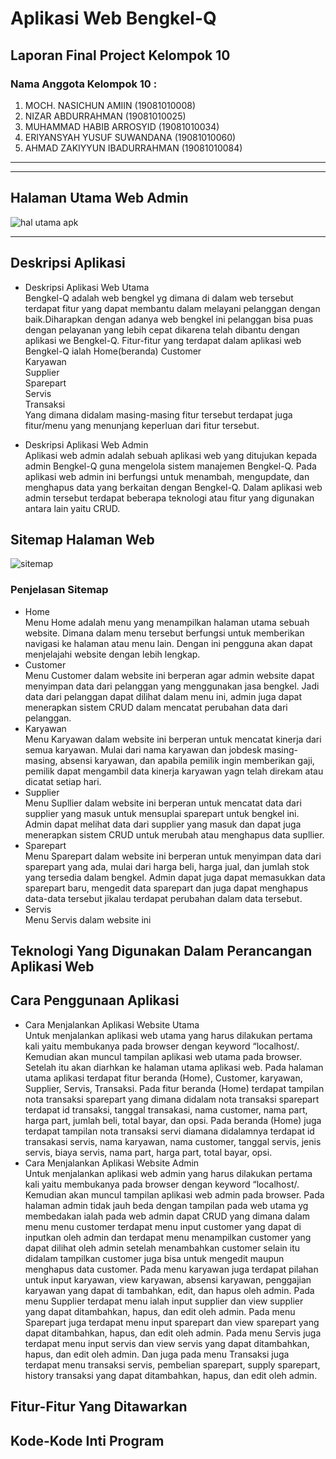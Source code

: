 # **Aplikasi Web Bengkel-Q**
## **Laporan Final Project Kelompok 10**
### **Nama Anggota Kelompok 10 :** 
1. MOCH. NASICHUN AMIIN         (19081010008)
2. NIZAR ABDURRAHMAN            (19081010025)
3. MUHAMMAD HABIB ARROSYID      (19081010034)
4. ERIYANSYAH YUSUF SUWANDANA   (19081010060)
5. AHMAD ZAKIYYUN IBADURRAHMAN  (19081010084)

---------------------------------------------
---------------------------------------------
## **Halaman Utama Web Admin**
![hal utama apk](https://user-images.githubusercontent.com/96815557/147641543-a077bf53-cea1-493c-8108-f60ca94e7d43.png)

---------------------------------------------

## Deskripsi Aplikasi
- Deskripsi Aplikasi Web Utama</br>
Bengkel-Q adalah web bengkel yg dimana di dalam web tersebut terdapat fitur yang dapat membantu dalam melayani pelanggan dengan baik.Diharapkan dengan adanya web bengkel ini pelanggan bisa puas dengan pelayanan yang lebih cepat dikarena telah dibantu dengan aplikasi we Bengkel-Q. Fitur-fitur yang terdapat dalam aplikasi web Bengkel-Q ialah 
Home(beranda)
Customer</br>
Karyawan</br>
Supplier</br>
Sparepart</br>
Servis</br>
Transaksi</br>
Yang dimana didalam masing-masing fitur tersebut terdapat juga fitur/menu yang menunjang keperluan dari fitur tersebut.

- Deskripsi Aplikasi Web Admin</br>
Aplikasi web admin adalah sebuah aplikasi web yang ditujukan kepada admin Bengkel-Q guna mengelola sistem manajemen Bengkel-Q. Pada aplikasi web admin ini berfungsi untuk menambah, mengupdate, dan menghapus data yang berkaitan dengan Bengkel-Q. Dalam aplikasi web admin tersebut terdapat beberapa teknologi atau fitur yang digunakan antara lain yaitu CRUD.


## Sitemap Halaman Web
![sitemap](https://user-images.githubusercontent.com/96815557/147654602-8b62ecce-ba58-4e3c-8ef4-4e5893bda723.jpeg)

### **Penjelasan Sitemap**
- Home</br>
    Menu Home adalah menu yang menampilkan halaman utama sebuah website. Dimana dalam menu tersebut berfungsi untuk memberikan navigasi ke halaman atau menu lain. Dengan ini pengguna akan dapat menjelajahi website dengan lebih lengkap.
- Customer</br>
    Menu Customer dalam website ini berperan agar admin website dapat menyimpan data dari pelanggan yang menggunakan jasa bengkel. Jadi data dari pelanggan dapat dilihat dalam menu ini, admin juga dapat menerapkan sistem CRUD dalam mencatat perubahan data dari pelanggan.
- Karyawan</br>
    Menu Karyawan dalam website ini berperan untuk mencatat kinerja dari semua karyawan. Mulai dari nama karyawan dan jobdesk masing-masing, absensi karyawan, dan apabila pemilik ingin memberikan gaji, pemilik dapat mengambil data kinerja karyawan yagn telah direkam atau dicatat setiap hari. 
- Supplier</br>
    Menu Supllier dalam website ini berperan untuk mencatat data dari supplier yang masuk untuk mensuplai sparepart untuk bengkel ini. Admin dapat melihat data dari supplier yang masuk dan dapat juga menerapkan sistem CRUD untuk merubah atau menghapus data supllier.
- Sparepart</br>
    Menu Sparepart dalam website ini berperan untuk menyimpan data dari sparepart yang ada, mulai dari harga beli, harga jual, dan jumlah stok yang tersedia dalam bengkel. Admin dapat juga dapat memasukkan data sparepart baru, mengedit data sparepart dan juga dapat menghapus data-data tersebut jikalau terdapat perubahan dalam data tersebut.
- Servis</br>
    Menu Servis dalam website ini 


## Teknologi Yang Digunakan Dalam Perancangan Aplikasi Web


## Cara Penggunaan Aplikasi
- Cara Menjalankan Aplikasi Website Utama</br>
    Untuk menjalankan aplikasi web utama yang harus dilakukan pertama kali yaitu membukanya pada browser dengan keyword “localhost/<namafolder>. Kemudian akan muncul tampilan aplikasi web utama pada browser. Setelah itu akan diarhkan ke halaman utama aplikasi web. Pada halaman utama aplikasi terdapat fitur beranda (Home), Customer, karyawan, Supplier, Servis, Transaksi. 
    Pada fitur beranda (Home) terdapat tampilan nota transaksi sparepart yang dimana didalam nota transaksi sparepart terdapat id transaksi, tanggal transakasi, nama customer, nama part, harga part, jumlah beli, total bayar, dan opsi. Pada beranda (Home) juga terdapat tampilan nota transaksi servi diamana didalamnya terdapat id transakasi servis, nama karyawan, nama customer, tanggal servis, jenis servis, biaya servis, nama part, harga part, total bayar, opsi. 
- Cara Menjalankan Aplikasi Website Admin</br>
    Untuk menjalankan aplikasi web admin yang harus dilakukan pertama kali yaitu membukanya pada browser dengan keyword “localhost/<namafolder>. Kemudian akan muncul tampilan aplikasi web admin pada browser. Pada halaman admin tidak jauh beda dengan tampilan pada web utama yg membedakan ialah pada web admin dapat CRUD yang dimana dalam menu menu customer terdapat menu input customer yang dapat di inputkan oleh admin dan terdapat menu menampilkan customer yang dapat dilihat oleh admin setelah menambahkan customer selain itu didalam tampilkan customer juga bisa untuk mengedit maupun menghapus data customer.
    Pada menu karyawan juga terdapat pilahan untuk input karyawan, view karyawan, absensi karyawan, penggajian karyawan yang dapat di tambahkan, edit, dan hapus oleh admin. Pada menu Supplier terdapat menu ialah input supplier dan view supplier yang dapat ditambahkan, hapus, dan edit oleh admin. Pada menu Sparepart juga terdapat menu input sparepart dan view sparepart yang dapat ditambahkan, hapus, dan edit oleh admin. Pada menu Servis juga terdapat menu input servis dan view servis yang dapat ditambahkan, hapus, dan edit oleh admin. Dan juga pada menu Transaksi juga terdapat menu transaksi servis, pembelian sparepart, supply sparepart, history transaksi yang dapat ditambahkan, hapus, dan edit oleh admin.

## Fitur-Fitur Yang Ditawarkan


## Kode-Kode Inti Program
